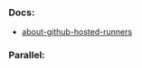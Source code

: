 ### Docs:
- [about-github-hosted-runners](https://docs.github.com/en/actions/using-github-hosted-runners/about-github-hosted-runners)

### Parallel:


